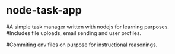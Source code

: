 # node-task-app

#A simple task manager written with nodejs for learning purposes.
#Includes file uploads, email sending and user profiles.

#Commiting env files on purpose for instructional reasonings.